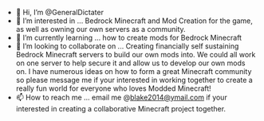 - 👋 Hi, I’m @GeneralDictater
- 👀 I’m interested in ... Bedrock Minecraft and Mod Creation for the game, as well as owning our own servers as a community.
- 🌱 I’m currently learning ... how to create mods for Bedrock Minecraft
- 💞️ I’m looking to collaborate on ... Creating financially self sustaining Bedrock Minecraft servers to build our own mods into. We could all work on one server to help secure
      it and allow us to develop our own mods on. I have numerous ideas on how to form a great Minecraft community so please message me if your interested in working
      together to create a really fun world for everyone who loves Modded Minecraft!
- 📫 How to reach me ... email me @blake2014@ymail.com if your interested in creating a collaborative Minecraft project together.

<!---
GeneralDictater/GeneralDictater is a ✨ special ✨ repository because its `README.md` (this file) appears on your GitHub profile.
You can click the Preview link to take a look at your changes.
--->
